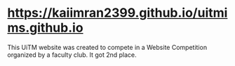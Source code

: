 # https://kaiimran2399.github.io/uitmims.github.io

This UiTM website was created to compete in a Website Competition organized by a faculty club. It got 2nd place.
